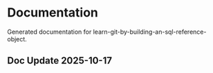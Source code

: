 # Documentation

Generated documentation for learn-git-by-building-an-sql-reference-object.

## Doc Update 2025-10-17

